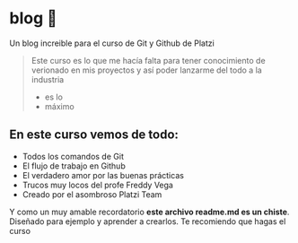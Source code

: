 # blog 📘
Un blog increible para el curso de Git y Github de Platzi
> Este curso es lo que me hacía falta para tener conocimiento de verionado en mis proyectos y así poder lanzarme del todo a la industria
> - es lo
> - máximo

## En este curso vemos de todo: 
* Todos los comandos de Git
* El flujo de trabajo en Github
* El verdadero amor por las buenas prácticas
* Trucos muy locos del profe Freddy Vega
* Creado por el asombroso Platzi Team

Y como un muy amable recordatorio **este archivo readme.md es un chiste**. Diseñado para ejemplo y aprender a crearlos.
Te recomiendo que hagas el curso
